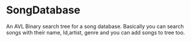 # SongDatabase
An AVL Binary search tree for a song database. Basically you can search songs with their name, Id,artist, genre and you can add songs to tree too.
